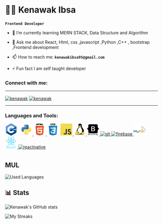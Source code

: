 ##

# 🏄‍♂️ Kenawak Ibsa

**`Frontend Developer`**

- 🌱 I’m currently learning MERN STACK, Data Structure and Algorithm

- 💬 Ask me about React, Html, css ,javascript ,Python ,C++ , bootstrap ,Frontend development

- 📫 How to reach me: **`kenawakibsa95@gmail.com`**

- ⚡ Fun fact I am self taught developer

### Connect with me:

---

<a href="https://linkedin.com/in/kenawak" target="blank"><img align="center" src="https://raw.githubusercontent.com/rahuldkjain/github-profile-readme-generator/master/src/images/icons/Social/linked-in-alt.svg" alt="kenawak" height="30" width="40" /></a>
<a href="https://t.me/Kenawak_Ibsa">
<img align="center"  src="https://cdn-icons-png.flaticon.com/128/2111/2111644.png" alt="kenawak" height="40" width="39" >
</a>

---

### Languages and Tools:

<p align="left"> 
<a href="https://python.org" target="_blank" rel="noreferrer"><img src="https://raw.githubusercontent.com/devicons/devicon/master/icons/python/python-original.svg" alt="python" width="40" height="40"/> </a> <a href="https://reactjs.org/" target="_blank" rel="noreferrer"> </a>
<a href="https://cpp-lang.com" target="_blank" rel="noreferrer">
<img align="left" alt="C++" style="padding-right:10px;" src="https://raw.githubusercontent.com/devicons/devicon/master/icons/cplusplus/cplusplus-original.svg" alt="c++" width="40" height="40"/></a> 
<a href="https://www.w3.org/html/" target="_blank" rel="noreferrer"> <img src="https://raw.githubusercontent.com/devicons/devicon/master/icons/html5/html5-original-wordmark.svg" alt="html5" width="40" height="40"/> </a> 
<a href="https://www.w3schools.com/css/" target="_blank" rel="noreferrer"> <img src="https://raw.githubusercontent.com/devicons/devicon/master/icons/css3/css3-original-wordmark.svg" alt="css3" width="40" height="40"/></a> 
<a href="https://developer.mozilla.org/en-US/docs/Web/JavaScript" target="_blank" rel="noreferrer"> <img src="https://raw.githubusercontent.com/devicons/devicon/master/icons/javascript/javascript-original.svg" alt="javascript" width="40" height="40"/> </a> <a href="https://www.linux.org/" target="_blank" rel="noreferrer"> <img src="https://raw.githubusercontent.com/devicons/devicon/master/icons/linux/linux-original.svg" alt="linux" width="40" height="40"/> </a>
<a href="https://getbootstrap.com" target="_blank" rel="noreferrer"> <img src="https://raw.githubusercontent.com/devicons/devicon/master/icons/bootstrap/bootstrap-plain-wordmark.svg" alt="bootstrap" width="40" height="38"/> </a> 
 <a href="https://git-scm.com/" target="_blank" rel="noreferrer"> <img src="https://www.vectorlogo.zone/logos/git-scm/git-scm-icon.svg" alt="git" width="40" height="40"/> </a> 
 <a href="https://firebase.google.com/" target="_blank" rel="noreferrer"> <img src="https://www.vectorlogo.zone/logos/firebase/firebase-icon.svg" alt="firebase" width="40" height="40"/> </a> <a href="https://www.mysql.com/" target="_blank" rel="noreferrer"> <img src="https://raw.githubusercontent.com/devicons/devicon/master/icons/mysql/mysql-original-wordmark.svg" alt="mysql" width="40" height="40"/> </a>  <a href="https://www.python.org" target="_blank" rel="noreferrer"> <img src="https://raw.githubusercontent.com/devicons/devicon/master/icons/react/react-original-wordmark.svg" alt="react" width="40" height="40"/> </a> <a href="https://reactnative.dev/" target="_blank" rel="noreferrer"> <img src="https://reactnative.dev/img/header_logo.svg" alt="reactnative" width="40" height="40"/> </a> <a href="https://redux.js.org" target="_blank" rel="noreferrer"></a> </p>

#

## MUL

![Used Languages](https://github-readme-stats.vercel.app/api/top-langs?username=kenawak&show_icons=true&locale=en&layout=compact&theme=gruvbox)

## 📊 Stats

![Kenawak's GitHub stats](https://github-readme-stats.vercel.app/api?username=kenawak&show_icons=true&theme=gruvbox)

<!-- <p>&nbsp;<img align="center" src="https://github-readme-stats.vercel.app/api?username=kenawak&show_icons=true&locale=en" alt="kenawak" /></p> -->

![My Streaks](https://github-readme-streak-stats.herokuapp.com/?user=kenawak&show_icons=true&theme=gruvbox)

